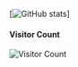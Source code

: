 [![GitHub stats](https://github-readme-stats-git-masterrstaa-rickstaa.vercel.app/api?username=kAlgonquin&show_icons=true&theme=midnight-purple)]
#### Visitor Count
![Visitor Count](https://profile-counter.glitch.me/kAlgonquin/count.svg)
